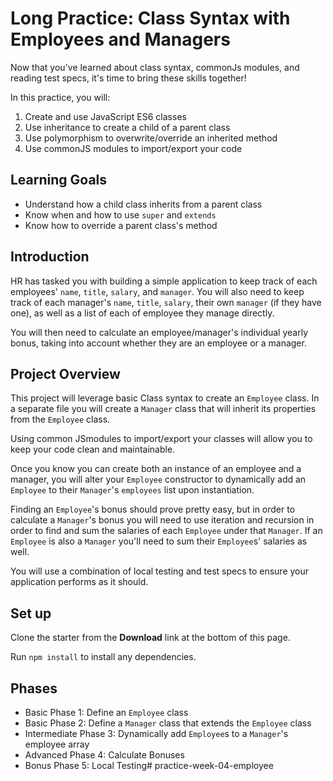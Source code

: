 # Long Practice: Class Syntax with Employees and Managers

Now that you've learned about class syntax, commonJs modules, and reading 
test specs, it's time to bring these skills together!

In this practice, you will:
1. Create and use JavaScript ES6 classes
2. Use inheritance to create a child of a parent class
3. Use polymorphism to overwrite/override an inherited method
4. Use commonJS modules to import/export your code

## Learning Goals

* Understand how a child class inherits from a parent class
* Know when and how to use `super` and `extends`
* Know how to override a parent class's method

## Introduction

HR has tasked you with building a simple application to keep track of each 
employees' `name`, `title`, `salary`, and `manager`. You will also need to
keep track of each manager's `name`, `title`, `salary`, their own `manager` 
(if they have one), as well as a list of each of employee they manage directly.

You will then need to calculate an employee/manager's individual yearly bonus, 
taking into account whether they are an employee or a manager.

## Project Overview

This project will leverage basic Class syntax to create an `Employee` class. 
In a separate file you will create a `Manager` class that will inherit its 
properties from the `Employee` class. 

Using common JSmodules to import/export your classes will allow you to keep your
code clean and maintainable.  

Once you know you can create both an instance of an employee and a manager, you
will alter your `Employee` constructor to dynamically add an `Employee` to 
their `Manager`'s `employees` list upon instantiation.

Finding an `Employee`'s bonus should prove pretty easy, but in order to 
calculate a `Manager`'s bonus you will need to use iteration and recursion
in order to find and sum the salaries of each `Employee` under that `Manager`.
If an `Employee` is also a `Manager` you'll need to sum their `Employee`s' 
salaries as well.

You will use a combination of local testing and test specs to ensure your 
application performs as it should.

## Set up

Clone the starter from the **Download** link at the bottom of this page.

Run ```npm install``` to install any dependencies.

## Phases

* Basic Phase 1: Define an `Employee` class 
* Basic Phase 2: Define a `Manager` class that extends the `Employee` class
* Intermediate Phase 3: Dynamically add `Employee`s to a `Manager`'s employee
array
* Advanced Phase 4: Calculate Bonuses
* Bonus Phase 5: Local Testing# practice-week-04-employee
